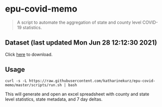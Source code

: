 # epu-covid-memo

> A script to automate the aggregation of state and county level COVID-19 statistics.

<!-- tmpl start -->

## Dataset (last updated Mon Jun 28 12:12:30 2021)

Click [here](https://covid-artifacts.s3.amazonaws.com/records/2021-6-28-121229-covid_artifact.xls) to download.

<!-- tmpl end -->

## Usage

```
curl -s -L https://raw.githubusercontent.com/katharinekurz/epu-covid-memo/master/scripts/run.sh | bash
```

This will generate and open an excel spreadsheet with county and state level statistics, state metadata, and 7 day deltas.